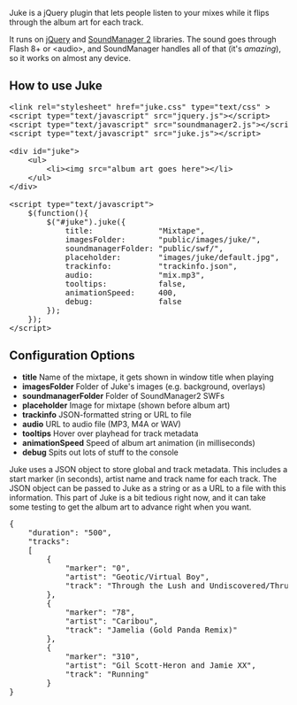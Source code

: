 Juke is a jQuery plugin that lets people listen to your mixes while it flips through the album art for each track.

It runs on [jQuery](http://jquery.com/) and [SoundManager 2](http://www.schillmania.com/projects/soundmanager2/) libraries. The sound goes through Flash 8+ or &lt;audio&gt;, and SoundManager handles all of that (it's *amazing*), so it works on almost any device.

How to use Juke
---------------

<pre>
&lt;link rel=&quot;stylesheet&quot; href=&quot;juke.css&quot; type=&quot;text/css&quot; &gt;
&lt;script type=&quot;text/javascript&quot; src=&quot;jquery.js&quot;&gt;&lt;/script&gt;
&lt;script type=&quot;text/javascript&quot; src=&quot;soundmanager2.js&quot;&gt;&lt;/script&gt;
&lt;script type=&quot;text/javascript&quot; src=&quot;juke.js&quot;&gt;&lt;/script&gt;

&lt;div id=&quot;juke&quot;&gt;
	&lt;ul&gt;
		&lt;li&gt;&lt;img src=&quot;album art goes here&quot;&gt;&lt;/li&gt;
	&lt;/ul&gt;
&lt;/div&gt;

&lt;script type=&quot;text/javascript&quot;&gt;
	$(function(){
		$(&quot;#juke&quot;).juke({
			title: 				&quot;Mixtape&quot;,
			imagesFolder: 		&quot;public/images/juke/&quot;, 	
			soundmanagerFolder: &quot;public/swf/&quot;,			 
			placeholder: 		&quot;images/juke/default.jpg&quot;,
			trackinfo: 			&quot;trackinfo.json&quot;,			 
			audio: 				&quot;mix.mp3&quot;,				 
			tooltips: 			false,								 
			animationSpeed: 	400,								 
			debug: 				false								 
		});
	});
&lt;/script&gt;
</pre>

Configuration Options
---------------------

- **title** Name of the mixtape, it gets shown in window title when playing
- **imagesFolder** Folder of Juke's images (e.g. background, overlays)
- **soundmanagerFolder** Folder of SoundManager2 SWFs
- **placeholder** Image for mixtape (shown before album art)
- **trackinfo** JSON-formatted string or URL to file
- **audio** URL to audio file (MP3, M4A or WAV)
- **tooltips** Hover over playhead for track metadata
- **animationSpeed** Speed of album art animation (in milliseconds)
- **debug** Spits out lots of stuff to the console

Juke uses a JSON object to store global and track metadata. This includes a start marker (in seconds), artist name and track name for each track. The JSON object can be passed to Juke as a string or as a URL to a file with this information. This part of Juke is a bit tedious right now, and it can take some testing to get the album art to advance right when you want.

<pre>
{
	"duration": "500",
	"tracks":
	[
		{
			"marker": "0",
			"artist": "Geotic/Virtual Boy",
			"track": "Through the Lush and Undiscovered/Thrust"
		},
		{
			"marker": "78",
			"artist": "Caribou",
			"track": "Jamelia (Gold Panda Remix)"
		},
		{
			"marker": "310",
			"artist": "Gil Scott-Heron and Jamie XX",
			"track": "Running"
		}
}
</pre>